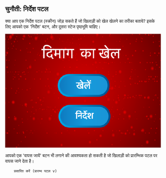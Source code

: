 ## चुनौती: निर्देश पटल

क्या आप एक निर्देश पटल (स्क्रीन) जोड़ सकते हैं जो खिलाड़ी को खेल खेलने का तरीका बताये? इसके लिए आपको एक 'निर्देश' बटन, और दूसरा स्टेज पृष्ठभूमि चाहिए।

![screenshot](images/brain-instructions.png)

आपको एक 'वापस जायें' बटन भी लगाने की आवश्यकता हो सकती है जो खिलाड़ी को प्रारम्भिक पटल पर वापस जाने देता है।

```blocks3
    प्रसारित करें (प्रारम्भ पटल v)
```